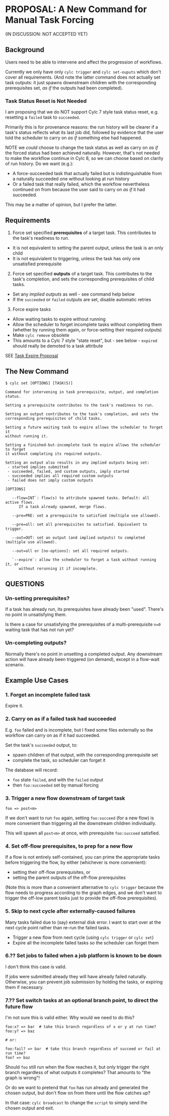 # PROPOSAL: A New Command for Manual Task Forcing

(IN DISCUSSION: NOT ACCEPTED YET)

## Background

Users need to be able to intervene and affect the progression of workflows.

Currently we only have only `cylc trigger` and `cylc set-ouputs` which don't
cover all requirements. (And note the latter command does not actually set task
outputs: it just spawns downstream children with the corresponding
prerequisites set, *as if* the outputs had been completed).


### Task Status Reset is Not Needed

I am proposing that we do NOT support Cylc 7 style task status reset, e.g.
resetting a `failed` task to `succeeded`.

Primarily this is for provenance reasons: the run history will be clearer if a
task's status reflects what its last job did, followed by evidence that the user
told the scheduler to carry on *as if* something else had happened.

NOTE we *could* choose to change the task status as well as carry on *as if*
the forced status had been achieved naturally. However, that's not needed to
make the workflow continue in Cylc 8, so we can choose based on clarity of run
history. Do we want (e.g.):
- A force-succeeded task that actually failed but is indistinguishable from a
  naturally succeeded one without looking at run history
- Or a failed task that really failed, which the workflow nevertheless
  continued on from because the user said to carry on *as if* it had succeeded.

This may be a matter of opinion, but I prefer the latter.


## Requirements

1. Force set specified **prerequisites** of a target task. 
This contributes to the task's readiness to run.
  - It is not equivalent to setting the parent output, unless the task is an only child
  - It is not equivialent to triggering, unless the task has only one unsatisfied prerequisite

2. Force set specified **outputs** of a target task.
This contributes to the task's completion, and sets the corresponding
prerequisites of child tasks.
  - Set any *implied outputs* as well - see command help below
  - If the `succeeded` or `failed` outputs are set, disable automatic retries

3. Force expire tasks
  - Allow waiting tasks to expire without running
  - Allow the scheduler to forget incomplete tasks without completing them
    (whether by running them again, or force-setting their required outputs)
  - Make `cylc remove` obsolete
  - This amounts to a Cylc 7 style "state reset", but - see below - `expired`
    should really be demoted to a task attribute

SEE [Task Expire Proposal](proposal-task-expire.md)


## The New Command

```
$ cylc set [OPTIONS] [TASK(S)]

Command for intervening in task prerequisite, output, and completion status.

Setting a prerequisite contributes to the task's readiness to run.

Setting an output contributes to the task's completion, and sets the
corresponding prerequisites of child tasks.

Setting a future waiting task to expire allows the scheduler to forget it
without running it.

Setting a finished-but-incomplete task to expire allows the scheduler to forget
it without completing its required outputs.

Setting an output also results in any implied outputs being set:
 - started implies submitted
 - succeeded, failed, and custom outputs, imply started
 - succeeded implies all required custom outputs
 - failed does not imply custom outputs

[OPTIONS]

   --flow=INT`: flow(s) to attribute spawned tasks. Default: all active flows.
      If a task already spawned, merge flows.

   --pre=PRE: set a prerequisite to satisfied (multiple use allowed).

   --pre=all: set all prerequisites to satisfied. Equivalent to trigger.

   --out=OUT: set an output (and implied outputs) to completed (multiple use allowed).

   --out=all or [no-options]: set all required outputs.

   `--expire`: allow the scheduler to forget a task without running it, or
      without rerunning it if incomplete.

```


## QUESTIONS

### Un-setting prerequisites?

If a task has already run, its prerequisites have already been "used". There's
no point in unsatisfying them.

Is there a case for unsatisfying the prerequisites of a multi-prerequisite
`n=0` waiting task that has not run yet?


### Un-completing outputs?

Normally there's no point in unsetting a completed output. Any downstream
action will have already been triggered (on demand), except in a flow-wait
scenario.


## Example Use Cases


### 1. Forget an incomplete failed task

Expire it.


### 2. Carry on as if a failed task had succeeded

E.g. `foo` failed and is incomplete, but I fixed some files externally
so the workflow can carry on as if it had succeeded.

Set the task's `succeeded` output, to:
- spawn children of that output, with the corresponding prerequisite set
- complete the task, so scheduler can forget it

The database will record:
- `foo` state `failed`, and with the `failed` output
- then `foo:succeeded` set by manual forcing


### 3. Trigger a new flow downstream of target task 

`foo => post<m>`

If we don't want to run `foo` again, setting `foo:succeed` (for a new flow) is
more convenient than triggering all the downstream children individually.

This will spawn all `post<m>` at once, with prerequisite `foo:succeed` satisfied.


### 4. Set off-flow prerequisites, to prep for a new flow

If a flow is not entirely self-contained, you can prime the appropriate tasks
before triggering the flow, by either (whichever is more convenient):
- setting their off-flow prerequisites, or
- setting the parent outputs of the off-flow prerequisites

(Note this is more than a convenient alternative to `cylc trigger` because the
flow needs to progress according to the graph edges, and we don't want to
trigger the off-low parent tasks just to provide the off-flow prerequisites).


### 5. Skip to next cycle after externally-caused failures

Many tasks failed due to (say) external disk error. I want to start over at the
next cycle point rather than re-run the failed tasks.

- Trigger a new flow from next cycle (using `cylc trigger` or `cylc set`)
- Expire all the incomplete failed tasks so the scheduler can forget them


### 6.?? Set jobs to failed when a job platform is known to be down

I don't think this case is valid.

If jobs were submitted already they will have already failed naturally.
Otherwise, you can prevent job submission by holding the tasks, or expiring
them if necessary.


### 7.?? Set switch tasks at an optional branch point, to direct the future flow

I'm not sure this is valid either. Why would we need to do this?

```
foo:x? => bar  # take this branch regardless of x or y at run time?
foo:y? => baz

# or:

foo:fail? => bar  # take this branch regardless of succeed or fail at run time?
foo? => baz
```

Should `foo` still run when the flow reaches it, but only trigger the right
branch regardless of what outputs it completes? That amounts to "the graph is
wrong"!

Or do we want to pretend that `foo` has run already and generated the chosen
output, but don't flow on from there until the flow catches up?

In that case: `cylc broadcast` to change the `script` to simply send the chosen
output and exit.
